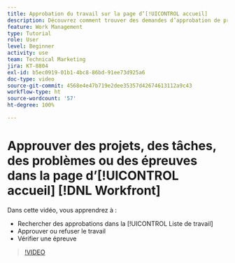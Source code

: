 ```yaml
---
title: Approbation du travail sur la page d’[!UICONTROL accueil]
description: Découvrez comment trouver des demandes d’approbation de projet, de tâche, de problème et d’épreuve dans la [!UICONTROL Liste de travail], puis approuver ou refuser le travail dans  [!DNL  Workfront].
feature: Work Management
type: Tutorial
role: User
level: Beginner
activity: use
team: Technical Marketing
jira: KT-8804
exl-id: b5ec0919-01b1-4bc8-86bd-91ee73d925a6
doc-type: video
source-git-commit: 4568e4e47b719e2dee35357d42674613112a9c43
workflow-type: ht
source-wordcount: '57'
ht-degree: 100%

---
```


# Approuver des projets, des tâches, des problèmes ou des épreuves dans la page d’[!UICONTROL accueil] [!DNL Workfront]

Dans cette vidéo, vous apprendrez à :

* Rechercher des approbations dans la [!UICONTROL Liste de travail]
* Approuver ou refuser le travail
* Vérifier une épreuve

>[!VIDEO](https://video.tv.adobe.com/v/3447909/?quality=12&learn=on&enablevpops&captions=fre_fr)

<!--
learn more URLs
-->
